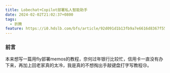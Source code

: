 ```yaml
---
title: Lobechat+Copilot部署私人智能助手
date: 2024-02-02T21:02:37+0800
tags:
  - 折腾
feature: https://i0.hdslb.com/bfs/article/92d091d1b13fb9a7e6616d8367f5560e514080334.jpg
---
```

### 前言
本来想写一篇用fly部署memos的教程，奈何过年银行比较忙，信用卡一直没有办下来，再加上回老家真的太冷，我是真的不想掏出手敲键盘打字写教程😢。

